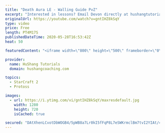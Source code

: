 ```yaml
---
title: "Death Aura LE - Walling Guide PvZ"
excerpt: "Interested in lessons? Email Devon directly at hushangtutorials@outlook.com ------------------------------------------------------------------------------------------------------- Want to support HuShang Tutorials directly? Patreon is a website where you can contribute a monthly donation that will help"
originalUrl: https://youtube.com/watch?v=gntIHZ8kSqY
type: video
price: Free
length: PT4M17S
publishedDateTime: 2020-05-28T16:53:42Z
heat: 50

featuredContent: "<iframe width=\"800\" height=\"500\" frameborder=\"0\" src=\"https://www.youtube.com/embed/gntIHZ8kSqY\" allow=\"accelerometer; autoplay; encrypted-media; gyroscope; picture-in-picture\" allowfullscreen></iframe>"

provider:
  name: HuShang Tutorials
  domain: hushangcoaching.com

topics:
  - StarCraft 2
  - Protoss

images:
  - url: https://i.ytimg.com/vi/gntIHZ8kSqY/maxresdefault.jpg
    width: 1280
    height: 720
    isCached: true

secured: "DAtXhenLCvotDbWOGB4/5pWB8a7Lr0kI5fFqP8L7eSWKrmclBm7tvI2YIAt/451kvhUsyIWMcPVdXBLlwDs0Ay9DOtbwlIyP9Nt6aHPnET5XiLVQ2f2u1CaFQUmFtSAxQD/ziBLYyaqntWmhvmvlxAwWNs7KFXVSRI1tsDto5KGxMbIbm9yzzPdq3+8Inq0thSR3ZeriHzDlGzY3nel1OCKqLxuG6dbkD/M5xTgAI62y6cPOwvynJegOcE+WU1BlaLFV/3qY8N+URqysxlCusjeWQJdJvc+qHzF/+XO7dGZ/C12tmjA9fKHx1SAEjgr3r50pbzk02MV/lQUH1vDP+Y9ygRUycStvIUC+mp3YuL8SoJn9JUAUyL0YbclbujjBqRmafn0vvzO2s2Qr0AtJmfkNGVii3MrcOCkWYxdxNm4=;ZTBsB+oY6u+fgxAlLrgnog=="
---
```


